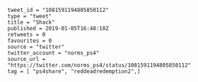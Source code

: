 ```
tweet_id = "1081591194805850112"
type = "tweet"
title = "Shack"
published = 2019-01-05T16:40:10Z
retweets = 0
favourites = 0
source = "twitter"
twitter_account = "norms_ps4"
source_url = "https://twitter.com/norms_ps4/status/1081591194805850112"
tag = [ "ps4share", "reddeadredemption2",]
```

<p class='image'><img src='https://mnf.m17s.net/2019/01/05/DwKVdT8X4Ac1dn0.jpg' alt=''></p>

